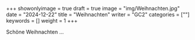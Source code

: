 +++
showonlyimage = true
draft = true
image = "img/Weihnachten.jpg"
date = "2024-12-22"
title = "Weihnachten"
writer = "GC2"
categories = [""]
keywords = []
weight = 1
+++

Schöne Weihnachten ... 
<!--more-->



